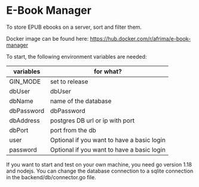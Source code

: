 # E-Book Manager

To store EPUB ebooks on a server, sort and filter them.

Docker image can be found here: https://hub.docker.com/r/afrima/e-book-manager

To start, the following environment variables are needed:

| variables  | for what?                                 |
|------------|-------------------------------------------|
| GIN_MODE   | set to release                            |
| dbUser     | dbUser                                    |
| dbName     | name of the database                      |
| dbPassword | dbPassword                                |
| dbAddress  | postgres DB url or ip with port           |
| dbPort     | port from the db                          |
| user       | Optional if you want to have a basic login |
| password   | Optional if you want to have a basic login |

If you want to start and test on your own machine, you need go version 1.18 and nodejs.
You can change the database connection to a sqlite connection in the backend/db/connector.go file.
